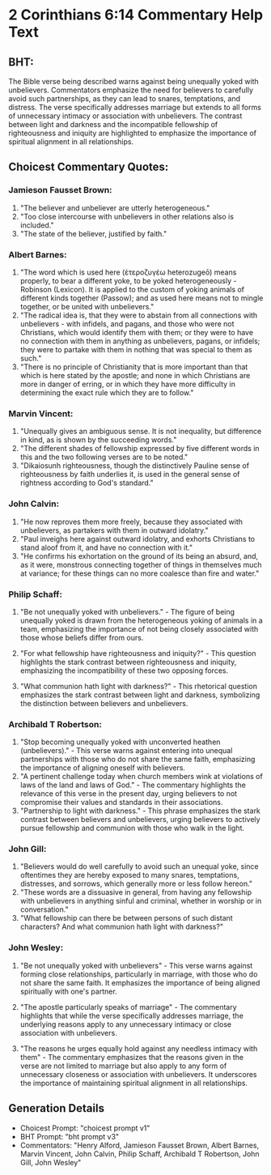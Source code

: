 # 2 Corinthians 6:14 Commentary Help Text

## BHT:
The Bible verse being described warns against being unequally yoked with unbelievers. Commentators emphasize the need for believers to carefully avoid such partnerships, as they can lead to snares, temptations, and distress. The verse specifically addresses marriage but extends to all forms of unnecessary intimacy or association with unbelievers. The contrast between light and darkness and the incompatible fellowship of righteousness and iniquity are highlighted to emphasize the importance of spiritual alignment in all relationships.

## Choicest Commentary Quotes:
### Jamieson Fausset Brown:
1. "The believer and unbeliever are utterly heterogeneous."
2. "Too close intercourse with unbelievers in other relations also is included."
3. "The state of the believer, justified by faith."

### Albert Barnes:
1. "The word which is used here (ἑτεροζυγέω heterozugeō) means properly, to bear a different yoke, to be yoked heterogeneously - Robinson (Lexicon). It is applied to the custom of yoking animals of different kinds together (Passow); and as used here means not to mingle together, or be united with unbelievers."
2. "The radical idea is, that they were to abstain from all connections with unbelievers - with infidels, and pagans, and those who were not Christians, which would identify them with them; or they were to have no connection with them in anything as unbelievers, pagans, or infidels; they were to partake with them in nothing that was special to them as such."
3. "There is no principle of Christianity that is more important than that which is here stated by the apostle; and none in which Christians are more in danger of erring, or in which they have more difficulty in determining the exact rule which they are to follow."

### Marvin Vincent:
1. "Unequally gives an ambiguous sense. It is not inequality, but difference in kind, as is shown by the succeeding words."
2. "The different shades of fellowship expressed by five different words in this and the two following verses are to be noted."
3. "Dikaiosunh righteousness, though the distinctively Pauline sense of righteousness by faith underlies it, is used in the general sense of rightness according to God's standard."

### John Calvin:
1. "He now reproves them more freely, because they associated with unbelievers, as partakers with them in outward idolatry."
2. "Paul inveighs here against outward idolatry, and exhorts Christians to stand aloof from it, and have no connection with it."
3. "He confirms his exhortation on the ground of its being an absurd, and, as it were, monstrous connecting together of things in themselves much at variance; for these things can no more coalesce than fire and water."

### Philip Schaff:
1. "Be not unequally yoked with unbelievers." - The figure of being unequally yoked is drawn from the heterogeneous yoking of animals in a team, emphasizing the importance of not being closely associated with those whose beliefs differ from ours. 

2. "For what fellowship have righteousness and iniquity?" - This question highlights the stark contrast between righteousness and iniquity, emphasizing the incompatibility of these two opposing forces. 

3. "What communion hath light with darkness?" - This rhetorical question emphasizes the stark contrast between light and darkness, symbolizing the distinction between believers and unbelievers.

### Archibald T Robertson:
1. "Stop becoming unequally yoked with unconverted heathen (unbelievers)." - This verse warns against entering into unequal partnerships with those who do not share the same faith, emphasizing the importance of aligning oneself with believers.
2. "A pertinent challenge today when church members wink at violations of laws of the land and laws of God." - The commentary highlights the relevance of this verse in the present day, urging believers to not compromise their values and standards in their associations.
3. "Partnership to light with darkness." - This phrase emphasizes the stark contrast between believers and unbelievers, urging believers to actively pursue fellowship and communion with those who walk in the light.

### John Gill:
1. "Believers would do well carefully to avoid such an unequal yoke, since oftentimes they are hereby exposed to many snares, temptations, distresses, and sorrows, which generally more or less follow hereon."
2. "These words are a dissuasive in general, from having any fellowship with unbelievers in anything sinful and criminal, whether in worship or in conversation."
3. "What fellowship can there be between persons of such distant characters? And what communion hath light with darkness?"

### John Wesley:
1. "Be not unequally yoked with unbelievers" - This verse warns against forming close relationships, particularly in marriage, with those who do not share the same faith. It emphasizes the importance of being aligned spiritually with one's partner.

2. "The apostle particularly speaks of marriage" - The commentary highlights that while the verse specifically addresses marriage, the underlying reasons apply to any unnecessary intimacy or close association with unbelievers.

3. "The reasons he urges equally hold against any needless intimacy with them" - The commentary emphasizes that the reasons given in the verse are not limited to marriage but also apply to any form of unnecessary closeness or association with unbelievers. It underscores the importance of maintaining spiritual alignment in all relationships.


## Generation Details
- Choicest Prompt: "choicest prompt v1"
- BHT Prompt: "bht prompt v3"
- Commentators: "Henry Alford, Jamieson Fausset Brown, Albert Barnes, Marvin Vincent, John Calvin, Philip Schaff, Archibald T Robertson, John Gill, John Wesley"
